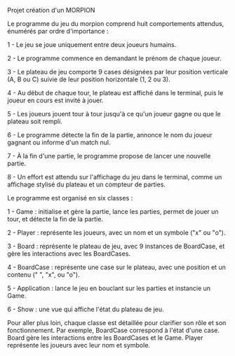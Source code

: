 Projet création d'un MORPION


Le programme du jeu du morpion comprend huit comportements attendus, énumérés par ordre d'importance :

1 - Le jeu se joue uniquement entre deux joueurs humains.

2 - Le programme commence en demandant le prénom de chaque joueur.

3 - Le plateau de jeu comporte 9 cases désignées par leur position verticale (A, B ou C) suivie de leur position horizontale (1, 2 ou 3).

4 - Au début de chaque tour, le plateau est affiché dans le terminal, puis le joueur en cours est invité à jouer.

5 - Les joueurs jouent tour à tour jusqu'à ce qu'un joueur gagne ou que le plateau soit rempli.

6 - Le programme détecte la fin de la partie, annonce le nom du joueur gagnant ou informe d'un match nul.

7 - À la fin d'une partie, le programme propose de lancer une nouvelle partie.

8 - Un effort est attendu sur l'affichage du jeu dans le terminal, comme un affichage stylisé du plateau et un compteur de parties.


Le programme est organisé en six classes :

1 - Game : initialise et gère la partie, lance les parties, permet de jouer un tour, et détecte la fin de la partie.

2 - Player : représente les joueurs, avec un nom et un symbole ("x" ou "o").

3 - Board : représente le plateau de jeu, avec 9 instances de BoardCase, et gère les interactions avec les BoardCases.

4 - BoardCase : représente une case sur le plateau, avec une position et un contenu (" ", "x", ou "o").

5 - Application : lance le jeu en bouclant sur les parties et instancie un Game.

6 - Show : une vue qui affiche l'état du plateau de jeu.


Pour aller plus loin, chaque classe est détaillée pour clarifier son rôle et son fonctionnement.
Par exemple, BoardCase correspond à l'état d'une case.
Board gère les interactions entre les BoardCases et le Game.
Player représente les joueurs avec leur nom et symbole.
